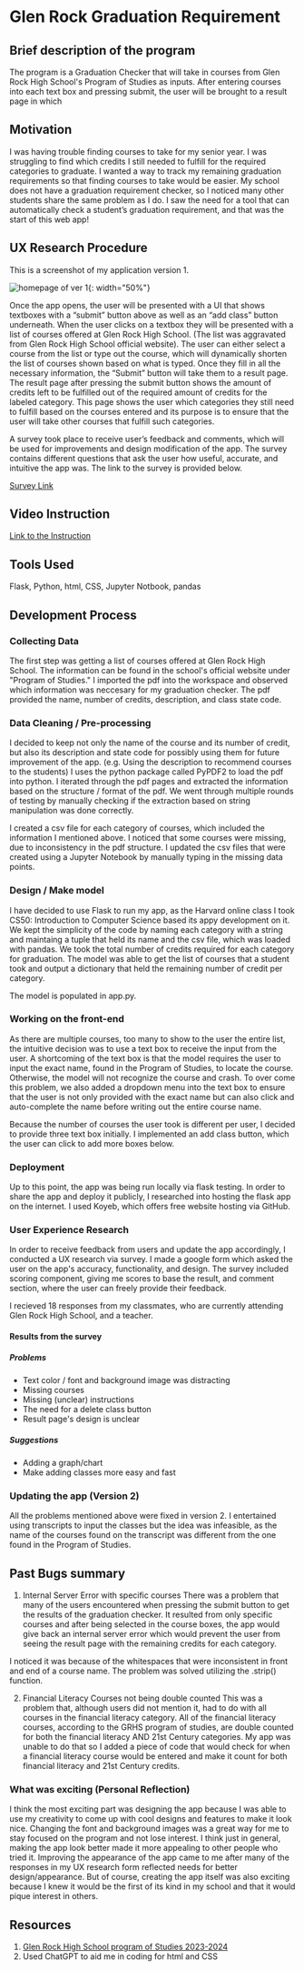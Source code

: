 # Glen Rock Graduation Requirement

## Brief description of the program

The program is a Graduation Checker that will take in courses from Glen Rock High School's Program of Studies as inputs. After entering courses into each text box and pressing submit, the user will be brought to a result page in which 
## Motivation

I was having trouble finding courses to take for my senior year. I was struggling to find which credits I still needed to fulfill for the required categories to graduate. I wanted a way to track my remaining graduation requirements so that finding courses to take would be easier. My school does not have a graduation requirement checker, so I noticed many other students share the same problem as I do. I saw the need for a tool that can automatically check a student’s graduation requirement, and that was the start of this web app!

## UX Research Procedure

This is a screenshot of my application version 1.

![homepage of ver 1](images/homepage_ver1.png){: width="50%"}

Once the app opens, the user will be presented with a UI that shows textboxes with a “submit” button above as well as an “add class” button underneath. When the user clicks on a textbox they will be presented with a list of courses offered at Glen Rock High School. (The list was aggravated from Glen Rock High School official website). The user can either select a course from the list or type out the course, which will dynamically shorten the list of courses shown based on what is typed. Once they fill in all the necessary information, the “Submit” button will take them to a result page. The result page after pressing the submit button shows the amount of credits left to be fulfilled out of the required amount of credits for the labeled category. This page shows the user which categories they still need to fulfill based on the courses entered and its purpose is to ensure that the user will take other courses that fulfill such categories.


A survey took place to receive user’s feedback and comments, which will be used for improvements and design modification of the app. The survey contains different questions that ask the user how useful, accurate, and intuitive the app was. The link to the survey is provided below.

[Survey Link](https://forms.gle/TikVRLhfF4VKGJrz9)

## Video Instruction
[Link to the Instruction](TOBEFILLED)

## Tools Used
Flask, Python, html, CSS, Jupyter Notbook, pandas

## Development Process

### Collecting Data 
The first step was getting a list of courses offered at Glen Rock High School. The information can be found in the school's official website under "Program of Studies." I imported the pdf into the workspace and observed which information was neccesary for my graduation checker. The pdf provided the name, number of credits, description, and class state code.

### Data Cleaning / Pre-processing
I decided to keep not only the name of the course and its number of credit, but also its description and state code for possibly using them for future improvement of the app. (e.g. Using the description to recommend courses to the students) I uses the python package called PyPDF2 to load the pdf into python. I iterated through the pdf pages and extracted the information based on the structure / format of the pdf. We went through multiple rounds of testing by manually checking if the extraction based on string manipulation was done correctly.

I created a csv file for each category of courses, which included the information I mentioned above. I noticed that some courses were missing, due to inconsistency in the pdf structure. I updated the csv files that were created using a Jupyter Notebook by manually typing in the missing data points.

### Design / Make model
I have decided to use Flask to run my app, as the Harvard online class I took CS50: Introduction to Computer Science based its appy development on it. We kept the simplicity of the code by naming each category with a string and maintaing a tuple that held its name and the csv file, which was loaded with pandas. We took the total number of credits required for each category for graduation. The model was able to get the list of courses that a student took and output a dictionary that held the remaining number of credit per category.

The model is populated in app.py.

### Working on the front-end 
As there are multiple courses, too many to show to the user the entire list, the intuitive decision was to use a text box to receive the input from the user. A shortcoming of the text box is that the model requires the user to input the exact name, found in the Program of Studies, to locate the course. Otherwise, the model will not recognize the course and crash. To over come this problem, we also added a dropdown menu into the text box to ensure that the user is not only provided with the exact name but can also click and auto-complete the name before writing out the entire course name.

Because the number of courses the user took is different per user, I decided to provide three text box initially. I implemented an add class button, which the user can click to add more boxes below.

### Deployment 
Up to this point, the app was being run locally via flask testing. In order to share the app and deploy it publicly, I researched into hosting the flask app on the internet. I used Koyeb, which offers free website hosting via GitHub. 

### User Experience Research
In order to receive feedback from users and update the app accordingly, I conducted a UX research via survey. I made a google form which asked the user on the app's accuracy, functionality, and design. The survey included scoring component, giving me scores to base the result, and comment section, where the user can freely provide their feedback.

I recieved 18 responses from my classmates, who are currently attending Glen Rock High School, and a teacher. 

#### Results from the survey

##### Problems
* Text color / font and background image was distracting
* Missing courses
* Missing (unclear) instructions
* The need for a delete class button
* Result page's design is unclear

##### Suggestions
* Adding a graph/chart
* Make adding classes more easy and fast

### Updating the app (Version 2)
All the problems mentioned above were fixed in version 2. I entertained using transcripts to input the classes but the idea was infeasible, as the name of the courses found on the transcript was different from the one found in the Program of Studies. 

## Past Bugs summary

1. Internal Server Error with specific courses
There was a problem that many of the users encountered when pressing the submit button to get the results of the graduation checker. It resulted from only specific courses and after being selected in the course boxes, the app would give back an internal server error which would prevent the user from seeing the result page with the remaining credits for each category.

I noticed it was because of the whitespaces that were inconsistent in front and end of a course name. The problem was solved utilizing the .strip() function.

2. Financial Literacy Courses not being double counted
This was a problem that, although users did not mention it, had to do with all courses in the financial literacy category. All of the financial literacy courses, according to the GRHS program of studies, are double counted for both the financial literacy AND 21st Century categories. My app was unable to do that so I added a piece of code that would check for when a financial literacy course would be entered and make it count for both financial literacy and 21st Century credits.

### What was exciting (Personal Reflection)

I think the most exciting part was designing the app because I was able to use my creativity to come up with cool designs and features to make it look nice. Changing the font and background images was a great way for me to stay focused on the program and not lose interest. I think just in general, making the app look better made it more appealing to other people who tried it. Improving the appearance of the app came to me after many of the responses in my UX research form reflected needs for better design/appearance. But of course, creating the app itself was also exciting because I knew it would be the first of its kind in my school and that it would pique interest in others.

## Resources

1. [Glen Rock High School program of Studies 2023-2024](https://cdnsm5-ss14.sharpschool.com/UserFiles/Servers/Server_611619/File/2023-2024%20HS%20Program%20of%20Studies%20FINAL.pdf)
2. Used ChatGPT to aid me in coding for html and CSS